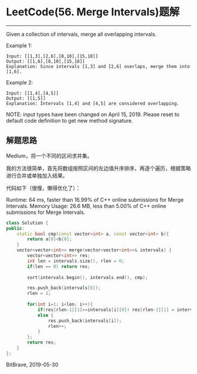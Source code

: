 # LeetCode(56. Merge Intervals)题解
------
Given a collection of intervals, merge all overlapping intervals.

Example 1:

    Input: [[1,3],[2,6],[8,10],[15,18]]
    Output: [[1,6],[8,10],[15,18]]
    Explanation: Since intervals [1,3] and [2,6] overlaps, merge them into [1,6].
Example 2:

    Input: [[1,4],[4,5]]
    Output: [[1,5]]
    Explanation: Intervals [1,4] and [4,5] are considered overlapping.

NOTE: input types have been changed on April 15, 2019. Please reset to default code definition to get new method signature.

## 解题思路

Medium，将一个不同的区间求并集。

我的方法很简单，首先将数组按照区间的左边值升序排序，再逐个遍历，根据策略进行合并或单独加入结果。

代码如下（很慢，懒得优化了）：

Runtime: 64 ms, faster than 16.99% of C++ online submissions for Merge Intervals.
Memory Usage: 26.6 MB, less than 5.00% of C++ online submissions for Merge Intervals.

```c++
class Solution {
public:
    static bool cmp(const vector<int> a, const vector<int> b){
        return a[0]<b[0];
    }
    vector<vector<int>> merge(vector<vector<int>>& intervals) {
        vector<vector<int>> res;
        int len = intervals.size(), rlen = 0;
        if(len == 0) return res;
        
        sort(intervals.begin(), intervals.end(), cmp);

        res.push_back(intervals[0]);
        rlen = 1;
        
        for(int i=1; i<len; i++){
            if(res[rlen-1][1]>=intervals[i][0]) res[rlen-1][1] = intervals[i][1]>res[rlen - 1][1] ? intervals[i][1]:res[rlen - 1][1];
            else {
                res.push_back(intervals[i]);
                rlen++;
            }
        };
        return res;
    }
};
```

BitBrave, 2019-05-30